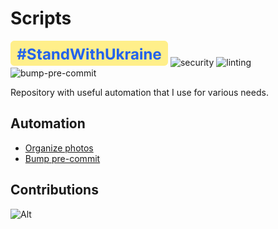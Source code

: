 # Scripts

[![Stand With Ukraine](https://raw.githubusercontent.com/vshymanskyy/StandWithUkraine/main/badges/StandWithUkraine.svg)](https://stand-with-ukraine.pp.ua)
![security](https://github.com/fabasoad/setup-jolie-action/actions/workflows/security.yml/badge.svg)
![linting](https://github.com/fabasoad/setup-jolie-action/actions/workflows/linting.yml/badge.svg)
![bump-pre-commit](https://github.com/fabasoad/setup-jolie-action/actions/workflows/bump-pre-commit.yml/badge.svg)

Repository with useful automation that I use for various needs.

## Automation

- [Organize photos](./docs/organize-photos.md)
- [Bump pre-commit](./docs/bump-pre-commit.md)

## Contributions

![Alt](https://repobeats.axiom.co/api/embed/16e805e495c931de90be0e1ba6cf68f45c8561ac.svg "Repobeats analytics image")
